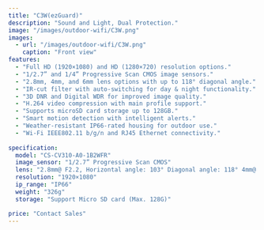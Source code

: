 ```yaml
---
title: "C3W(ezGuard)"
description: "Sound and Light, Dual Protection."
image: "/images/outdoor-wifi/C3W.png"
images:
  - url: "/images/outdoor-wifi/C3W.png"
    caption: "Front view"
features:
  - "Full HD (1920×1080) and HD (1280×720) resolution options."
  - "1/2.7” and 1/4” Progressive Scan CMOS image sensors."
  - "2.8mm, 4mm, and 6mm lens options with up to 118° diagonal angle."
  - "IR-cut filter with auto-switching for day & night functionality."
  - "3D DNR and Digital WDR for improved image quality."
  - "H.264 video compression with main profile support."
  - "Supports microSD card storage up to 128GB."
  - "Smart motion detection with intelligent alerts."
  - "Weather-resistant IP66-rated housing for outdoor use."
  - "Wi-Fi IEEE802.11 b/g/n and RJ45 Ethernet connectivity."
  
specification:
  model: "CS-CV310-A0-1B2WFR"
  image_sensor: "1/2.7” Progressive Scan CMOS"
  lens: "2.8mm@ F2.2, Horizontal angle: 103° Diagonal angle: 118° 4mm@ F2.0, Horizontal angle: 87° Diagonal angle: 104° 6mm@ F2.0, Horizontal angle: 54° Diagonal angle: 62°"
  resolution: "1920×1080"
  ip_range: "IP66"
  weight: "326g"
  storage: "Support Micro SD card (Max. 128G)"

price: "Contact Sales"
---
```

